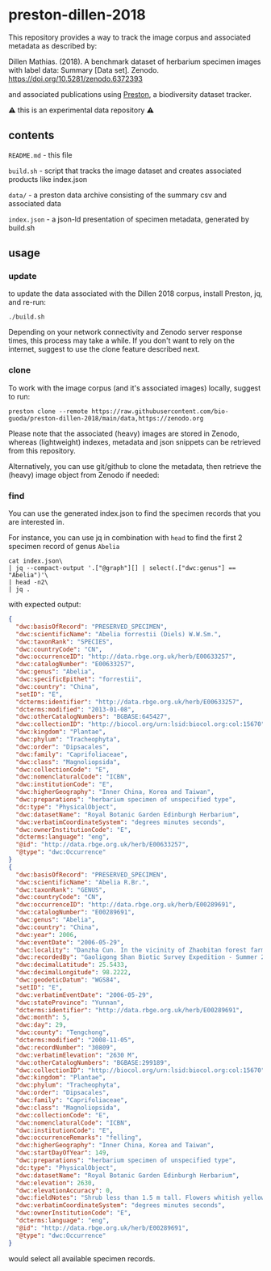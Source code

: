 # preston-dillen-2018

This repository provides a way to track the image corpus and associated metadata as described by:

Dillen Mathias. (2018). A benchmark dataset of herbarium specimen images with label data: Summary [Data set]. Zenodo. https://doi.org/10.5281/zenodo.6372393

and associated publications using [Preston](https://preston.guoda.bio), a biodiversity dataset tracker. 

:warning: this is an experimental data repository :warning: 


## contents

```README.md``` - this file

```build.sh``` - script that tracks the image dataset and creates associated products like index.json

```data/``` - a preston data archive consisting of the summary csv and associated data

```index.json``` - a json-ld presentation of specimen metadata, generated by build.sh

## usage


### update

to update the data associated with the Dillen 2018 corpus, install Preston, jq, and re-run:

```shell
./build.sh 
```

Depending on your network connectivity and Zenodo server response times, this process may take a while. If you don't want to rely on the internet, suggest to use the clone feature described next. 


### clone
To work with the image corpus (and it's associated images) locally, suggest to run:

```shell
preston clone --remote https://raw.githubusercontent.com/bio-guoda/preston-dillen-2018/main/data,https://zenodo.org
```

Please note that the associated (heavy) images are stored in Zenodo, whereas (lightweight) indexes, metadata and json snippets can be retrieved from this repository.

Alternatively, you can use git/github to clone the metadata, then retrieve the (heavy) image object from Zenodo if needed:

### find 

You can use the generated index.json to find the specimen records that you are interested in. 

For instance, you can use jq in combination with ```head``` to find the first 2 specimen record of genus ```Abelia``` 

```shell
cat index.json\
| jq --compact-output '.["@graph"][] | select(.["dwc:genus"] == "Abelia")'\
| head -n2\
| jq .
```

with expected output:

```json
{
  "dwc:basisOfRecord": "PRESERVED_SPECIMEN",
  "dwc:scientificName": "Abelia forrestii (Diels) W.W.Sm.",
  "dwc:taxonRank": "SPECIES",
  "dwc:countryCode": "CN",
  "dwc:occurrenceID": "http://data.rbge.org.uk/herb/E00633257",
  "dwc:catalogNumber": "E00633257",
  "dwc:genus": "Abelia",
  "dwc:specificEpithet": "forrestii",
  "dwc:country": "China",
  "setID": "E",
  "dcterms:identifier": "http://data.rbge.org.uk/herb/E00633257",
  "dcterms:modified": "2013-01-08",
  "dwc:otherCatalogNumbers": "BGBASE:645427",
  "dwc:collectionID": "http://biocol.org/urn:lsid:biocol.org:col:15670",
  "dwc:kingdom": "Plantae",
  "dwc:phylum": "Tracheophyta",
  "dwc:order": "Dipsacales",
  "dwc:family": "Caprifoliaceae",
  "dwc:class": "Magnoliopsida",
  "dwc:collectionCode": "E",
  "dwc:nomenclaturalCode": "ICBN",
  "dwc:institutionCode": "E",
  "dwc:higherGeography": "Inner China, Korea and Taiwan",
  "dwc:preparations": "herbarium specimen of unspecified type",
  "dc:type": "PhysicalObject",
  "dwc:datasetName": "Royal Botanic Garden Edinburgh Herbarium",
  "dwc:verbatimCoordinateSystem": "degrees minutes seconds",
  "dwc:ownerInstitutionCode": "E",
  "dcterms:language": "eng",
  "@id": "http://data.rbge.org.uk/herb/E00633257",
  "@type": "dwc:Occurrence"
}
{
  "dwc:basisOfRecord": "PRESERVED_SPECIMEN",
  "dwc:scientificName": "Abelia R.Br.",
  "dwc:taxonRank": "GENUS",
  "dwc:countryCode": "CN",
  "dwc:occurrenceID": "http://data.rbge.org.uk/herb/E00289691",
  "dwc:catalogNumber": "E00289691",
  "dwc:genus": "Abelia",
  "dwc:country": "China",
  "dwc:year": 2006,
  "dwc:eventDate": "2006-05-29",
  "dwc:locality": "Danzha Cun. In the vicinity of Zhaobitan forest farm, ca. 26.5 direct km NNW of Houqiao (Guyong).",
  "dwc:recordedBy": "Gaoligong Shan Biotic Survey Expedition - Summer 2006",
  "dwc:decimalLatitude": 25.5433,
  "dwc:decimalLongitude": 98.2222,
  "dwc:geodeticDatum": "WGS84",
  "setID": "E",
  "dwc:verbatimEventDate": "2006-05-29",
  "dwc:stateProvince": "Yunnan",
  "dcterms:identifier": "http://data.rbge.org.uk/herb/E00289691",
  "dwc:month": 5,
  "dwc:day": 29,
  "dwc:county": "Tengchong",
  "dcterms:modified": "2008-11-05",
  "dwc:recordNumber": "30809",
  "dwc:verbatimElevation": "2630 M",
  "dwc:otherCatalogNumbers": "BGBASE:299189",
  "dwc:collectionID": "http://biocol.org/urn:lsid:biocol.org:col:15670",
  "dwc:kingdom": "Plantae",
  "dwc:phylum": "Tracheophyta",
  "dwc:order": "Dipsacales",
  "dwc:family": "Caprifoliaceae",
  "dwc:class": "Magnoliopsida",
  "dwc:collectionCode": "E",
  "dwc:nomenclaturalCode": "ICBN",
  "dwc:institutionCode": "E",
  "dwc:occurrenceRemarks": "felling",
  "dwc:higherGeography": "Inner China, Korea and Taiwan",
  "dwc:startDayOfYear": 149,
  "dwc:preparations": "herbarium specimen of unspecified type",
  "dc:type": "PhysicalObject",
  "dwc:datasetName": "Royal Botanic Garden Edinburgh Herbarium",
  "dwc:elevation": 2630,
  "dwc:elevationAccuracy": 0,
  "dwc:fieldNotes": "Shrub less than 1.5 m tall. Flowers whitish yellow. Forest dominated by Lithocarpus. Growing in forest in shade.",
  "dwc:verbatimCoordinateSystem": "degrees minutes seconds",
  "dwc:ownerInstitutionCode": "E",
  "dcterms:language": "eng",
  "@id": "http://data.rbge.org.uk/herb/E00289691",
  "@type": "dwc:Occurrence"
}
```

would select all available specimen records. 

